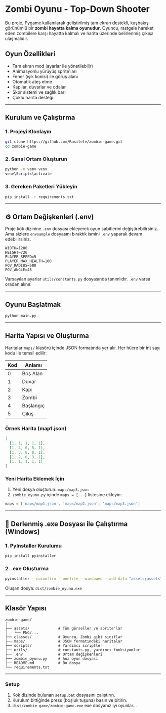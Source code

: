 
# Zombi Oyunu - Top-Down Shooter

Bu proje, Pygame kullanılarak geliştirilmiş tam ekran destekli, kuşbakışı görünümlü bir **zombi hayatta kalma oyunudur**. Oyuncu, rastgele hareket eden zombilere karşı hayatta kalmalı ve harita üzerinde belirlenmiş çıkışa ulaşmalıdır.

## Oyun Özellikleri

- Tam ekran mod (ayarlar ile yönetilebilir)
- Animasyonlu yürüyüş sprite'ları
- Fener (ışık konisi) ile görüş alanı
- Otomatik ateş etme 
- Kapılar, duvarlar ve odalar
- Skor sistemi ve sağlık barı
- Çoklu harita desteği 

---

## Kurulum ve Çalıştırma

### 1. Projeyi Klonlayın

```bash
git clone https://github.com/Rasitefe/zombie-game.git
cd zombie-game
```

### 2. Sanal Ortam Oluşturun

```bash
python -m venv venv
venv\Scripts\activate
```

### 3. Gereken Paketleri Yükleyin

```bash
pip install -r requirements.txt
```

---

## ⚙️ Ortam Değişkenleri (.env)

Proje kök dizinine `.env` dosyası ekleyerek oyun sabitlerini değiştirebilirsiniz.
Ama sizlere `envsample` dosyasını bıraktık ismini `.env` yaparak devam edebilirsiniz.
```dotenv
WIDTH=1280
HEIGHT=720
PLAYER_SPEED=5
PLAYER_MAX_HEALTH=100
FOV_RADIUS=500
FOV_ANGLE=45
```

Varsayılan ayarlar `utils/constants.py` dosyasında tanımlıdır. `.env` varsa oradan alınır.

---

## Oyunu Başlatmak

```bash
python main.py
```

---

## Harita Yapısı ve Oluşturma

Haritalar `maps/` klasörü içinde JSON formatında yer alır. Her hücre bir int sayı kodu ile temsil edilir:

| Kod | Anlamı    |
|-----|-----------|
| 0   | Boş Alan  |
| 1   | Duvar     |
| 2   | Kapı      |
| 3   | Zombi     |
| 4   | Başlangıç |
| 5   | Çıkış     |

### Örnek Harita (map1.json)

```json
[
  [1, 1, 1, 1, 1],
  [1, 4, 0, 5, 1],
  [1, 3, 0, 0, 1],
  [1, 2, 0, 3, 1],
  [1, 1, 1, 1, 1]
]
```

### Yeni Harita Eklemek İçin

1. Yeni dosya oluşturun: `maps/map3.json`
2. `zombie_oyunu.py` içinde `maps = [...]` listesine ekleyin:

```python
maps = ['maps/map1.json', 'maps/map2.json', 'maps/map3.json']
```

---

## 🧪 Derlenmiş .exe Dosyası ile Çalıştırma (Windows)

### 1. PyInstaller Kurulumu

```bash
pip install pyinstaller
```

### 2. .exe Oluşturma

```bash
pyinstaller --noconfirm --onefile --windowed --add-data "assets;assets" --add-data "maps;maps" zombie_oyunu.py
```

Oluşan dosya: `dist/zombie_oyunu.exe`

---

## Klasör Yapısı

```
zombie-game/
│
├── assets/             # Tüm görseller ve sprite'lar
│   └── PNG/...
├── classes/            # Oyuncu, Zombi gibi sınıflar
├── maps/               # JSON formatındaki haritalar
├── scripts/            # Yardımcı scriptler
├── utils/              # constants.py, yardımcı fonksiyonlar
├── .env                # Ortam değişkenleri
├── zombie_oyunu.py     # Ana oyun dosyası
├── README.md           # Bu dosya
└── requirements.txt
```
---

### Setup

1. Kök dizinde bulunan `setup.bat` dosyasını çalıştırın.
2. Kurulum bittiğinde press (boşluk tuşuna) basın ve bitirin.
3. `dist/zombie-game/zombie-game.exe` exe dosyanız iyi oyunlar...
